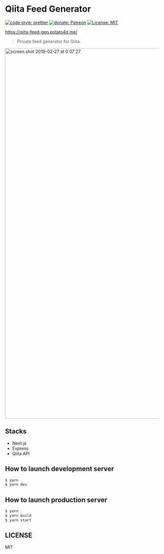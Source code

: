 # Qiita Feed Generator

[![code style: prettier](https://img.shields.io/badge/code_style-prettier-ff69b4.svg?style=flat-square)](https://github.com/prettier/prettier)
[![donate: Patreon](https://img.shields.io/badge/donate-patreon-orange.svg?style=flat-square)](https://www.patreon.com/potato4d)
[![License: MIT](https://img.shields.io/badge/License-MIT-blue.svg?style=flat-square)](https://opensource.org/licenses/MIT)

https://qiita-feed-gen.potato4d.me/

> Private feed generator for Qiita.

<img width="1214" alt="screen shot 2019-02-27 at 0 07 27" src="https://user-images.githubusercontent.com/6993514/53422917-b6ffe200-3a23-11e9-94a5-b46a0eef6ee4.png">


## Stacks

- Next.js
- Express
- Qiita API

## How to launch development server

```bash
$ yarn
$ yarn dev
```

## How to launch production server

```bash
$ yarn
$ yarn build
$ yarn start
```

## LICENSE

MIT
